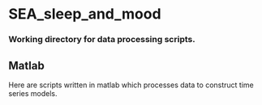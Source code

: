 # SEA_sleep_and_mood
### Working directory for data processing scripts.

## Matlab

Here are scripts written in matlab which processes data to construct time series models. 
